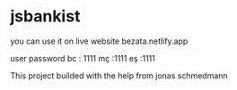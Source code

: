 # jsbankist
you can use it on live website bezata.netlify.app


user password
bc  : 1111
mç  :1111
eş  :1111

This project builded with the help from jonas schmedmann
